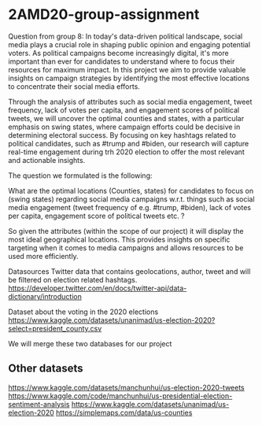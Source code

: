 # 2AMD20-group-assignment

Question from group 8:
In today's data-driven political landscape, social media plays a crucial role in shaping public opinion and engaging potential voters. As political campaigns become increasingly digital, it's more important than ever for candidates to understand where to focus their resources for maximum impact. In this project we aim to provide valuable insights on campaign strategies by identifying the most effective locations to concentrate their social media efforts.

Through the analysis of attributes such as social media engagement, tweet frequency, lack of votes per capita, and engagement scores of political tweets, we will uncover the optimal counties and states, with a particular emphasis on swing states, where campaign efforts could be decisive in determining electoral success. By focusing on key hashtags related to political candidates, such as #trump and #biden, our research will capture real-time engagement during trh 2020 election to offer the most relevant and actionable insights.

The question we formulated is the following:

What are the optimal locations (Counties, states) for candidates to focus on (swing states) regarding social media campaigns w.r.t. things such as social media engagement (tweet frequency of e.g. #trump, #biden), lack of votes per capita, engagement score of political tweets etc. ?

So given the attributes (within the scope of our project) it will display the most ideal geographical locations. This provides insights on specific targeting when it comes to media campaigns and allows resources to be used more efficiently.

Datasources
Twitter data that contains geolocations, author, tweet and will be filtered on election related hashtags.
https://developer.twitter.com/en/docs/twitter-api/data-dictionary/introduction

Dataset about the voting in the 2020 elections
https://www.kaggle.com/datasets/unanimad/us-election-2020?select=president_county.csv

We will merge these two databases for our project

## Other datasets
https://www.kaggle.com/datasets/manchunhui/us-election-2020-tweets
https://www.kaggle.com/code/manchunhui/us-presidential-election-sentiment-analysis
https://www.kaggle.com/datasets/unanimad/us-election-2020
https://simplemaps.com/data/us-counties